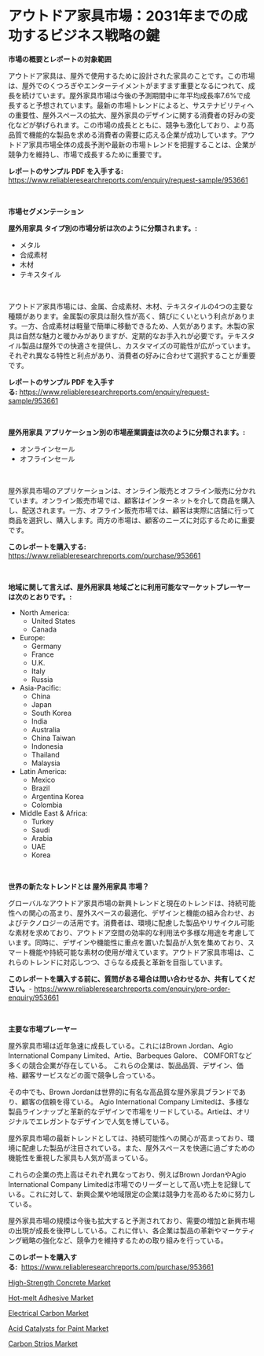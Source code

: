 <p><h1>アウトドア家具市場：2031年までの成功するビジネス戦略の鍵</h1></p><p><strong>市場の概要とレポートの対象範囲</strong></p>
<p><p>アウトドア家具は、屋外で使用するために設計された家具のことです。この市場は、屋外でのくつろぎやエンターテイメントがますます重要となるにつれて、成長を続けています。屋外家具市場は今後の予測期間中に年平均成長率7.6%で成長すると予想されています。最新の市場トレンドによると、サステナビリティへの重要性、屋外スペースの拡大、屋外家具のデザインに関する消費者の好みの変化などが挙げられます。この市場の成長とともに、競争も激化しており、より高品質で機能的な製品を求める消費者の需要に応える企業が成功しています。アウトドア家具市場全体の成長予測や最新の市場トレンドを把握することは、企業が競争力を維持し、市場で成長するために重要です。</p></p>
<p><strong>レポートのサンプル PDF を入手する:</strong> <a href="https://www.reliableresearchreports.com/enquiry/request-sample/953661">https://www.reliableresearchreports.com/enquiry/request-sample/953661</a></p>
<p>&nbsp;</p>
<p><strong>市場セグメンテーション</strong></p>
<p><strong>屋外用家具 タイプ別の市場分析は次のように分類されます。:</strong></p>
<p><ul><li>メタル</li><li>合成素材</li><li>木材</li><li>テキスタイル</li></ul></p>
<p>&nbsp;</p>
<p><p>アウトドア家具市場には、金属、合成素材、木材、テキスタイルの4つの主要な種類があります。金属製の家具は耐久性が高く、錆びにくいという利点があります。一方、合成素材は軽量で簡単に移動できるため、人気があります。木製の家具は自然な魅力と暖かみがありますが、定期的なお手入れが必要です。テキスタイル製品は屋外での快適さを提供し、カスタマイズの可能性が広がっています。それぞれ異なる特性と利点があり、消費者の好みに合わせて選択することが重要です。</p></p>
<p><strong>レポートのサンプル PDF を入手する:</strong>&nbsp;<a href="https://www.reliableresearchreports.com/enquiry/request-sample/953661">https://www.reliableresearchreports.com/enquiry/request-sample/953661</a></p>
<p>&nbsp;</p>
<p><strong> 屋外用家具 アプリケーション別の市場産業調査は次のように分類されます。:</strong></p>
<p><ul><li>オンラインセール</li><li>オフラインセール</li></ul></p>
<p>&nbsp;</p>
<p><p>屋外家具市場のアプリケーションは、オンライン販売とオフライン販売に分かれています。オンライン販売市場では、顧客はインターネットを介して商品を購入し、配送されます。一方、オフライン販売市場では、顧客は実際に店舗に行って商品を選択し、購入します。両方の市場は、顧客のニーズに対応するために重要です。</p></p>
<p><strong>このレポートを購入する:</strong>&nbsp; <a href="https://www.reliableresearchreports.com/purchase/953661">https://www.reliableresearchreports.com/purchase/953661</a></p>
<p>&nbsp;</p>
<p><strong>地域に関して言えば、屋外用家具 地域ごとに利用可能なマーケットプレーヤーは次のとおりです。:</strong></p>
<p><ul>
    <li>
        North America:
        <ul>
            <li>United States</li>
            <li>Canada</li>
        </ul>
    </li>
    <li>
        Europe:
        <ul>
            <li>Germany</li>
            <li>France</li>
            <li>U.K.</li>
            <li>Italy</li>
            <li>Russia</li>
        </ul>
    </li>
    <li>
        Asia-Pacific:
        <ul>
            <li>China</li>
            <li>Japan</li>
            <li>South Korea</li>
            <li>India</li>
            <li>Australia</li>
            <li>China Taiwan</li>
            <li>Indonesia</li>
            <li>Thailand</li>
            <li>Malaysia</li>
        </ul>
    </li>
    <li>
        Latin America:
        <ul>
            <li>Mexico</li>
            <li>Brazil</li>
            <li>Argentina Korea</li>
            <li>Colombia</li>
        </ul>
    </li>
    <li>
        Middle East & Africa:
        <ul>
            <li>Turkey</li>
            <li>Saudi</li>
            <li>Arabia</li>
            <li>UAE</li>
            <li>Korea</li>
        </ul>
    </li>
    </ul></p>
<p>&nbsp;</p>
<p><strong>世界の新たなトレンドとは 屋外用家具 市場？</strong></p>
<p><p>グローバルなアウトドア家具市場の新興トレンドと現在のトレンドは、持続可能性への関心の高まり、屋外スペースの最適化、デザインと機能の組み合わせ、およびテクノロジーの活用です。消費者は、環境に配慮した製品やリサイクル可能な素材を求めており、アウトドア空間の効率的な利用法や多様な用途を考慮しています。同時に、デザインや機能性に重点を置いた製品が人気を集めており、スマート機能や持続可能な素材の使用が増えています。アウトドア家具市場は、これらのトレンドに対応しつつ、さらなる成長と革新を目指しています。</p></p>
<p><strong>このレポートを購入する前に、質問がある場合は問い合わせるか、共有してください。</strong>- <a href="https://www.reliableresearchreports.com/enquiry/pre-order-enquiry/953661">https://www.reliableresearchreports.com/enquiry/pre-order-enquiry/953661</a></p>
<p>&nbsp;</p>
<p><strong>主要な市場プレーヤー</strong></p>
<p><p>屋外家具市場は近年急速に成長している。これにはBrown Jordan、Agio International Company Limited、Artie、Barbeques Galore、 COMFORTなど多くの競合企業が存在している。 これらの企業は、製品品質、デザイン、価格、顧客サービスなどの面で競争し合っている。</p><p>その中でも、Brown Jordanは世界的に有名な高品質な屋外家具ブランドであり、顧客の信頼を得ている。 Agio International Company Limitedは、多様な製品ラインナップと革新的なデザインで市場をリードしている。Artieは、オリジナルでエレガントなデザインで人気を博している。</p><p>屋外家具市場の最新トレンドとしては、持続可能性への関心が高まっており、環境に配慮した製品が注目されている。また、屋外スペースを快適に過ごすための機能性を重視した家具も人気が高まっている。</p><p>これらの企業の売上高はそれぞれ異なっており、例えばBrown JordanやAgio International Company Limitedは市場でのリーダーとして高い売上を記録している。これに対して、新興企業や地域限定の企業は競争力を高めるために努力している。</p><p>屋外家具市場の規模は今後も拡大すると予測されており、需要の増加と新興市場の出現が成長を後押ししている。これに伴い、各企業は製品の革新やマーケティング戦略の強化など、競争力を維持するための取り組みを行っている。</p></p>
<p><strong>このレポートを購入する:</strong>&nbsp;&nbsp;<a href="https://www.reliableresearchreports.com/purchase/953661">https://www.reliableresearchreports.com/purchase/953661</a></p>
<p><p><a href="https://eight-handstand-8fb.notion.site/High-Strength-Concrete-Market-Size-Market-Trends-and-Growth-Outlook-forecasted-for-period-from-202-08e634bdff3c44d6b2e5525c953b4b5f">High-Strength Concrete Market</a></p><p><a href="https://skillful-vermicelli-b89.notion.site/Hot-melt-Adhesive-Market-with-the-goal-of-estimating-the-market-size-and-future-growth-potential-of--db4f2f792fab4f9d810a96489c221fab">Hot-melt Adhesive Market</a></p><p><a href="https://view.publitas.com/reportprime-1/electrical-carbon-market-size-evaluating-its-market-trends-growth-and-projections-2024-2031/">Electrical Carbon Market</a></p><p><a href="https://github.com/Angelnienowdseej3e45z3p8c/Market-Research-Report-List-1/blob/main/acid-catalysts-for-paint-market.md">Acid Catalysts for Paint Market</a></p><p><a href="https://view.publitas.com/reportprime-1/carbon-strips-market-research-report-the-key-to-successful-business-strategy-forecasted-for-period-from-2024-2031/">Carbon Strips Market</a></p></p>